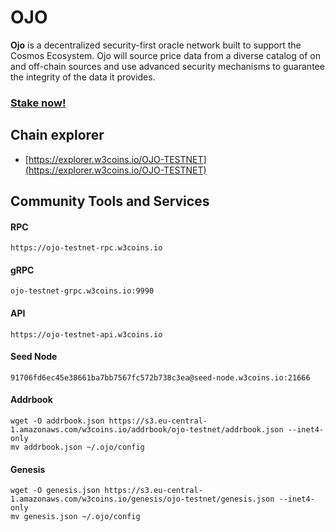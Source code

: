 # OJO

**Ojo** is a decentralized security-first oracle network built to support the Cosmos Ecosystem. Ojo will source price data from a diverse catalog of on and off-chain sources and use advanced security mechanisms to guarantee the integrity of the data it provides.

### [Stake now!](https://explorer.w3coins.io/OJO-TESTNET/staking/ojovaloper1rxxe96lvswxjuf3dgdga3d3enep4jacuzw3cuk)

## **Chain explorer**

* [https://explorer.w3coins.io/OJO-TESTNET](https://explorer.w3coins.io/OJO-TESTNET)

## Community Tools and Services <a href="#community-tools-and-services" id="community-tools-and-services"></a>

#### **RPC**

```
https://ojo-testnet-rpc.w3coins.io
```

#### **gRPC**

```
ojo-testnet-grpc.w3coins.io:9990
```

#### **API**

```
https://ojo-testnet-api.w3coins.io
```

#### **Seed Node**

```
91706fd6ec45e38661ba7bb7567fc572b738c3ea@seed-node.w3coins.io:21666
```

#### **Addrbook**&#x20;

```
wget -O addrbook.json https://s3.eu-central-1.amazonaws.com/w3coins.io/addrbook/ojo-testnet/addrbook.json --inet4-only
mv addrbook.json ~/.ojo/config
```

#### **Genesis**

```
wget -O genesis.json https://s3.eu-central-1.amazonaws.com/w3coins.io/genesis/ojo-testnet/genesis.json --inet4-only
mv genesis.json ~/.ojo/config
```

